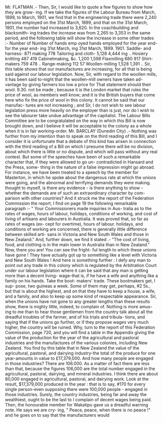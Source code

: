 Mr. FLATMAN .- Then, Sir, I would like to quote a few figures to show how they are grow- ing. If we take the figures of the Labour Bureau from March, 1899, to March, 1901, we find that in the engineering trade there were 2,240 persons employed on the 31st March, 1899, and that on the 31st March, 1901, the number had increased to 3,620. In the coachbuilding and blacksmith- ing trades the increase was from 2,265 to 3,353 in the same period, and the following table will show the increase in some other trades :- Number of Number of hands emp oyed hands employed for the year end- for the year end- ing 31st March, ing 31st March, 1899. 1901. Saddle- and harness- 871 making 778 Tailoring and cloth- 5,128 4,444 ing .. Hosiery knitting 487 419 Cabinetmaking, &c. 1,200 1,598 Flaxmilling 680 917 Shirt-makers 759 478 .. Range-making 112 57 Woollen-milling 1,528 1,391 .. Sir, this table shows that our manufactures are increasing, for all that is being said against our labour legislation. Now, Sir, with regard to the woollen mills, it has been said to-night that the woollen-mill owners have taken ad- vantage by giving farmers too low a price for That statement should their wool. 9.30. not be made ; because it is the London market that rules the price of wool, as members well know; and it is the British buyers that come here who fix the price of wool in this colony. It cannot be said that our manufac- tures are not increasing ; and Sir, I do not wish to see labour legislation press more heavily on the employer than is just, nor do I wish to see the labourer take undue advantage of the capitalist. The Labour Bills Committee are to be congratulated on the way in which this Bill is now brought down, and I believe it will be acceptable to the colony as a whole when it is in fair working-order. Mr. BARCLAY (Dunedin City) .- Nothing was further from my intention than to speak on the third reading of this Bill, and I consider it is unfortunate that a debate of this kind has arisen in connection with the third reading of a Bill on which I presume there will be no division, about which there is little or no dispute, and which will pass without any real contest. But some of the speeches have been of such a remarkable character that, if they were allowed to go un- contradicted in Hansard and the Press, some- thing in the nature of a false impression might go abroad. For instance, we have been treated to a speech by the member for Masterton, in which he spoke about the dangerous rate at which the unions were going, and the abnormal and terrifying demands they were making. thought to myself, is there any evidence - is there anything to show -whether the demands are of such an extraordinary character by com- parison with other countries? And it struck me the report of the Federation Commission the report, I find on page 19 the following <!-- PageHeader="\- -" --> remarkable paragraph :- " Your Commissioners made inquiries in Aus- tralia as to the rates of wages, hours of labour, holidays, conditions of working, and cost of living of artisans and labourers in Australia. <!-- PageHeader="\--- -" --> It was proved that, so far as rates of wages (ex- cept for overtime), hours of labour. holidays, and conditions of working are concerned, there is generally little difference between skilled arti- sans in Victoria and New South Wales and those in New Zealand." And, further down, we find it stated .- "The cost of living, food, and clothing is in the main lower in Australia than in New Zealand." Now, there you are! You can see the fright- ful length to which these unions have gone ! They have actually got up to something like a level with Victoria and New South Wales ! And here is something further : I defy any man to point out any trade in this colony which is regulated by the Arbitration Court under our labour legislation where it can be said that any man is getting more than a decent living- wage-that is, if he have a wife and anything like a family on his hands. Take the boot- makers' trade. These bootmakers get, I sup- pose, two guineas a week. Some of them may get, perhaps, #2 5s., but that is about the highest, and on that they have to keep a house, a wife, and a family, and also to keep up some kind of respectable appearance. Sir, when the unions have not gone to any greater lengths than these results show, there is mighty little, indeed, to complain of. Nothing is more amus- ing to me than to hear those gentlemen from the country talk about all the dreadful troubles of the farmer, and of his trials and tribula- tions, and saying that if the unions go further, or if they propose wages very much higher, the country will be ruined. Why, turn to the report of this Federation Commission, page 720, and you will find a table in the Appendix giving the value of the production for the year of the agricultural and pastoral industries and the manufactures of the various colonies, including New Zealand. You find by this table that in New Zealand the value of the agricultural, pastoral, and dairying industry-the total of the produce for one year-amounts in value to £17,379,000. And how many people are engaged in those industries? There are 106.000. As a matter of fact there are less than that, because the figures 106,000 are the total number engaged in the agricultural, pastoral, dairying, and mineral industries. I think there are about 80,000 engaged in agricultural, pastoral, and dairying work. Look at the result, $17,379,000 produced in the year : that is to say, #170 for every single person-even supposing there were 100,000 people - engaged in those industries. Surely, the country industries, being far and away the wealthiest, ought to be the last to I complain of decent wages being paid. Then, the honourabie member for Wakatipu gave us a dreadful warning note. He says we are cry- ing, " Peace, peace, when there is no peace !" and he goes on to say that the manufacturers would 